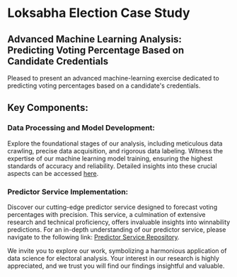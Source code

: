 # Loksabha Election Case Study

## Advanced Machine Learning Analysis: Predicting Voting Percentage Based on Candidate Credentials

Pleased to present an advanced machine-learning exercise dedicated to predicting voting percentages based on a candidate's credentials. 

## Key Components:

### Data Processing and Model Development:
Explore the foundational stages of our analysis, including meticulous data crawling, precise data acquisition, and rigorous data labeling. Witness the expertise of our machine learning model training, ensuring the highest standards of accuracy and reliability. Detailed insights into these crucial aspects can be accessed [here](https://github.com/rahulakkina/LoksabhaElectionCaseStudy-2019/tree/master/python).

### Predictor Service Implementation:
Discover our cutting-edge predictor service designed to forecast voting percentages with precision. This service, a culmination of extensive research and technical proficiency, offers invaluable insights into winnability predictions. For an in-depth understanding of our predictor service, please navigate to the following link: [Predictor Service Repository](https://github.com/rahulakkina/LoksabhaElectionCaseStudy-2019/tree/master/winnability-predictor-service).

We invite you to explore our work, symbolizing a harmonious application of data science for electoral analysis. Your interest in our research is highly appreciated, and we trust you will find our findings insightful and valuable.
